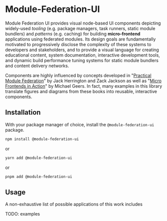 # Module-Federation-UI

Module Federation UI provides visual node-based UI components depicting widely-used *tooling* (e.g. package managers, task runners, static module bundlers) and *patterns* (e.g. caching) for building **micro-frontend** applications using federated modules. Its design goals are fundamentally motivated to progressively disclose the complexity of these systems to developers and stakeholders, and to provide a visual language for creating educational content, system documentation, interactive development tools, and dynamic build performance tuning systems for static module bundlers and content delivery networks.

Components are highly influenced by concepts developed in "[Practical Module Federation](https://module-federation.myshopify.com/products/practical-module-federation)" by Jack Herrington and Zack Jackson as well as "[Micro Frontends in Action](https://www.manning.com/books/micro-frontends-in-action?a_aid=mfia&a_bid=5f09fdeb)" by Michael Geers. In fact, many examples in this library translate figures and diagrams from these books into reusable, interactive components.


## Installation

With your package manager of choice, install the `@module-federation-ui` package.

```bash
npm install @module-federation-ui
```

or

```bash
yarn add @module-federation-ui
```

or

```bash
pnpm add @module-federation-ui
```

## Usage

A non-exhaustive list of possible applications of this work includes

TODO: examples
